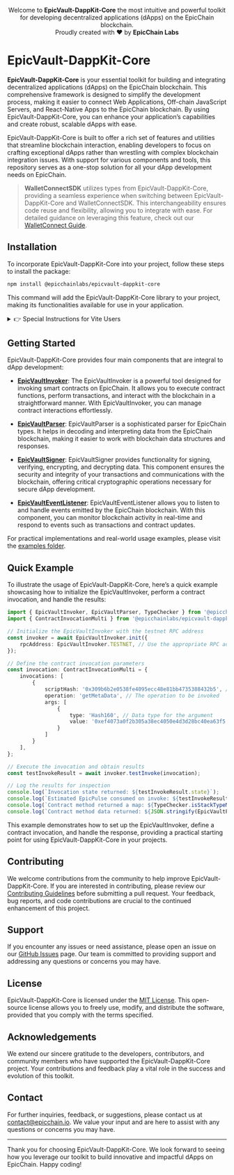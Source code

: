 
<p align="center">
  Welcome to <b>EpicVault-DappKit-Core</b> the most intuitive and powerful toolkit for developing decentralized applications (dApps) on the EpicChain blockchain.
  <br/> Proudly created with ❤ by <b>EpicChain Labs</b>
</p>

# EpicVault-DappKit-Core

**EpicVault-DappKit-Core** is your essential toolkit for building and integrating decentralized applications (dApps) on the EpicChain blockchain. This comprehensive framework is designed to simplify the development process, making it easier to connect Web Applications, Off-chain JavaScript Servers, and React-Native Apps to the EpicChain blockchain. By using EpicVault-DappKit-Core, you can enhance your application’s capabilities and create robust, scalable dApps with ease.

EpicVault-DappKit-Core is built to offer a rich set of features and utilities that streamline blockchain interaction, enabling developers to focus on crafting exceptional dApps rather than wrestling with complex blockchain integration issues. With support for various components and tools, this repository serves as a one-stop solution for all your dApp development needs on EpicChain.

> **WalletConnectSDK** utilizes types from EpicVault-DappKit-Core, providing a seamless experience when switching between EpicVault-DappKit-Core and WalletConnectSDK. This interchangeability ensures code reuse and flexibility, allowing you to integrate with ease. For detailed guidance on leveraging this feature, check out our [WalletConnect Guide](https://github.com/epicchainlabs/epicvault-dappkit-core/blob/main/packages/epicvault-dappkit-core/WALLET-CONNECT.md).

## Installation

To incorporate EpicVault-DappKit-Core into your project, follow these steps to install the package:

```sh
npm install @epicchainlabs/epicvault-dappkit-core
```

This command will add the EpicVault-DappKit-Core library to your project, making its functionalities available for use in your application.

<details>
<summary>👉 Special Instructions for Vite Users</summary>

If you are using Vite as your build tool, you will need to configure certain global values in your `vite.config.ts` file to ensure compatibility. Update your Vite configuration as shown below:

```ts
import { defineConfig } from 'vite';

export default defineConfig({
    // Your existing configuration settings
    define: {
        global: 'globalThis', // Required to replace the global object
        process: {
            version: 'globalThis' // Define process.version to avoid errors
        }
        // Additional configurations as needed...
    },
});
```

This configuration adjustment ensures that global variables are properly recognized, which is essential for the smooth operation of EpicVault-DappKit-Core with Vite.
</details>

## Getting Started

EpicVault-DappKit-Core provides four main components that are integral to dApp development:

- **[EpicVaultInvoker](https://github.com/epicchainlabs/epicvault-dappkit-core/blob/main/packages/epicvault-dappkit-core/EPICVAULT-INVOKER.md)**: The EpicVaultInvoker is a powerful tool designed for invoking smart contracts on EpicChain. It allows you to execute contract functions, perform transactions, and interact with the blockchain in a straightforward manner. With EpicVaultInvoker, you can manage contract interactions effortlessly.

- **[EpicVaultParser](https://github.com/epicchainlabs/epicvault-dappkit-core/blob/main/packages/epicvault-dappkit-core/EPICVAULT-PARSER.md)**: EpicVaultParser is a sophisticated parser for EpicChain types. It helps in decoding and interpreting data from the EpicChain blockchain, making it easier to work with blockchain data structures and responses.

- **[EpicVaultSigner](https://github.com/epicchainlabs/epicvault-dappkit-core/blob/main/packages/epicvault-dappkit-core/EPICVAULT-SIGNER.md)**: EpicVaultSigner provides functionality for signing, verifying, encrypting, and decrypting data. This component ensures the security and integrity of your transactions and communications with the blockchain, offering critical cryptographic operations necessary for secure dApp development.

- **[EpicVaultEventListener](https://github.com/epicchainlabs/epicvault-dappkit-core/blob/main/packages/epicvault-dappkit-core/EPICVAULT-EVENT-LISTENER.md)**: EpicVaultEventListener allows you to listen to and handle events emitted by the EpicChain blockchain. With this component, you can monitor blockchain activity in real-time and respond to events such as transactions and contract updates.

For practical implementations and real-world usage examples, please visit the [examples folder](https://github.com/epicchainlabs/epicvault-dappkit-core/blob/main/packages/epicvault-dappkit-core/examples).

## Quick Example

To illustrate the usage of EpicVault-DappKit-Core, here’s a quick example showcasing how to initialize the EpicVaultInvoker, perform a contract invocation, and handle the results:

```ts
import { EpicVaultInvoker, EpicVaultParser, TypeChecker } from '@epicchainlabs/epicvault-dappkit-core';
import { ContractInvocationMulti } from '@epicchainlabs/epicvault-dappkit-core-types';

// Initialize the EpicVaultInvoker with the testnet RPC address
const invoker = await EpicVaultInvoker.init({
    rpcAddress: EpicVaultInvoker.TESTNET, // Use the appropriate RPC address for your network
});

// Define the contract invocation parameters
const invocation: ContractInvocationMulti = {
    invocations: [
        {
            scriptHash: '0x309b6b2e0538fe4095ecc48e81bb4735388432b5', // Replace with your contract’s script hash
            operation: 'getMetaData', // The operation to be invoked
            args: [
                {
                    type: 'Hash160', // Data type for the argument
                    value: '0xef4073a0f2b305a38ec4050e4d3d28bc40ea63f5' // Argument value
                }
            ]
        }
    ],
};

// Execute the invocation and obtain results
const testInvokeResult = await invoker.testInvoke(invocation);

// Log the results for inspection
console.log(`Invocation state returned: ${testInvokeResult.state}`);
console.log(`Estimated EpicPulse consumed on invoke: ${testInvokeResult.epicpulseconsumed} EpicPulse`); // testInvoke does not consume real EpicPulse
console.log(`Contract method returned a map: ${TypeChecker.isStackTypeMap(testInvokeResult.stack[0])}`);
console.log(`Contract method data returned: ${JSON.stringify(EpicVaultParser.parseRpcResponse(testInvokeResult.stack[0]), null, 2)}`);
```

This example demonstrates how to set up the EpicVaultInvoker, define a contract invocation, and handle the response, providing a practical starting point for using EpicVault-DappKit-Core in your projects.

## Contributing

We welcome contributions from the community to help improve EpicVault-DappKit-Core. If you are interested in contributing, please review our [Contributing Guidelines](CONTRIBUTING.md) before submitting a pull request. Your feedback, bug reports, and code contributions are crucial to the continued enhancement of this project.

## Support

If you encounter any issues or need assistance, please open an issue on our [GitHub Issues](https://github.com/epicchainlabs/epicvault-dappkit-core/issues) page. Our team is committed to providing support and addressing any questions or concerns you may have.

## License

EpicVault-DappKit-Core is licensed under the [MIT License](LICENSE). This open-source license allows you to freely use, modify, and distribute the software, provided that you comply with the terms specified.

## Acknowledgements

We extend our sincere gratitude to the developers, contributors, and community members who have supported the EpicVault-DappKit-Core project. Your contributions and feedback play a vital role in the success and evolution of this toolkit.

## Contact

For further inquiries, feedback, or suggestions, please contact us at [contact@epicchain.io](mailto:contact@epic-chain.org). We value your input and are here to assist with any questions or concerns you may have.

---

Thank you for choosing EpicVault-DappKit-Core. We look forward to seeing how you leverage our toolkit to build innovative and impactful dApps on EpicChain. Happy coding!
